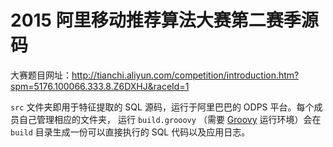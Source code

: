 2015 阿里移动推荐算法大赛第二赛季源码
=================================

大赛题目网址：http://tianchi.aliyun.com/competition/introduction.htm?spm=5176.100066.333.8.Z6DXHJ&raceId=1

`src` 文件夹即用于特征提取的 SQL 源码，运行于阿里巴巴的 ODPS 平台。每个成员自己管理相应的文件夹，
运行 `build.grooovy` （需要 [Groovy][] 运行环境）会在 `build` 目录生成一份可以直接执行的 SQL 代码以及应用日志。

[Groovy]: http://www.groovy-lang.org "Groovy Language."

